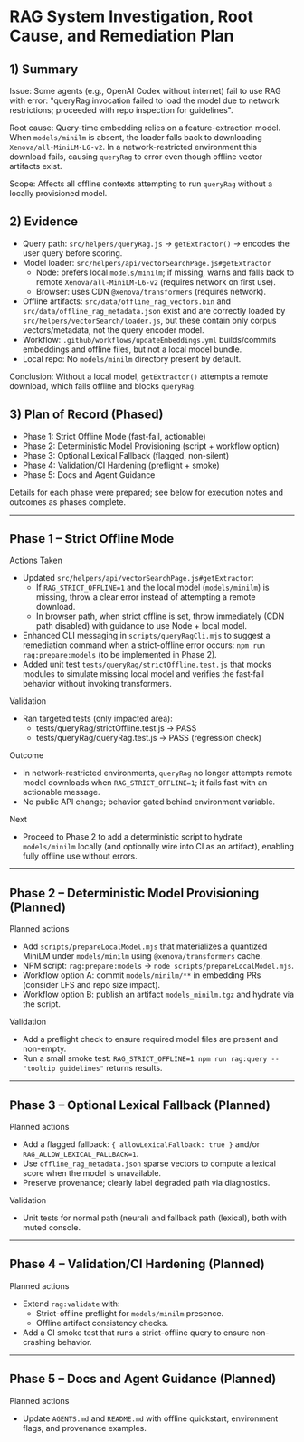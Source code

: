 # RAG System Investigation, Root Cause, and Remediation Plan

## 1) Summary

Issue: Some agents (e.g., OpenAI Codex without internet) fail to use RAG with error: "queryRag invocation failed to load the model due to network restrictions; proceeded with repo inspection for guidelines".

Root cause: Query-time embedding relies on a feature-extraction model. When `models/minilm` is absent, the loader falls back to downloading `Xenova/all-MiniLM-L6-v2`. In a network-restricted environment this download fails, causing `queryRag` to error even though offline vector artifacts exist.

Scope: Affects all offline contexts attempting to run `queryRag` without a locally provisioned model.

## 2) Evidence

- Query path: `src/helpers/queryRag.js` → `getExtractor()` → encodes the user query before scoring.
- Model loader: `src/helpers/api/vectorSearchPage.js#getExtractor`
  - Node: prefers local `models/minilm`; if missing, warns and falls back to remote `Xenova/all-MiniLM-L6-v2` (requires network on first use).
  - Browser: uses CDN `@xenova/transformers` (requires network).
- Offline artifacts: `src/data/offline_rag_vectors.bin` and `src/data/offline_rag_metadata.json` exist and are correctly loaded by `src/helpers/vectorSearch/loader.js`, but these contain only corpus vectors/metadata, not the query encoder model.
- Workflow: `.github/workflows/updateEmbeddings.yml` builds/commits embeddings and offline files, but not a local model bundle.
- Local repo: No `models/minilm` directory present by default.

Conclusion: Without a local model, `getExtractor()` attempts a remote download, which fails offline and blocks `queryRag`.

## 3) Plan of Record (Phased)

- Phase 1: Strict Offline Mode (fast-fail, actionable)
- Phase 2: Deterministic Model Provisioning (script + workflow option)
- Phase 3: Optional Lexical Fallback (flagged, non-silent)
- Phase 4: Validation/CI Hardening (preflight + smoke)
- Phase 5: Docs and Agent Guidance

Details for each phase were prepared; see below for execution notes and outcomes as phases complete.

---

## Phase 1 – Strict Offline Mode

Actions Taken

- Updated `src/helpers/api/vectorSearchPage.js#getExtractor`:
  - If `RAG_STRICT_OFFLINE=1` and the local model (`models/minilm`) is missing, throw a clear error instead of attempting a remote download.
  - In browser path, when strict offline is set, throw immediately (CDN path disabled) with guidance to use Node + local model.
- Enhanced CLI messaging in `scripts/queryRagCli.mjs` to suggest a remediation command when a strict-offline error occurs: `npm run rag:prepare:models` (to be implemented in Phase 2).
- Added unit test `tests/queryRag/strictOffline.test.js` that mocks modules to simulate missing local model and verifies the fast‑fail behavior without invoking transformers.

Validation

- Ran targeted tests (only impacted area):
  - tests/queryRag/strictOffline.test.js → PASS
  - tests/queryRag/queryRag.test.js → PASS (regression check)

Outcome

- In network-restricted environments, `queryRag` no longer attempts remote model downloads when `RAG_STRICT_OFFLINE=1`; it fails fast with an actionable message.
- No public API change; behavior gated behind environment variable.

Next

- Proceed to Phase 2 to add a deterministic script to hydrate `models/minilm` locally (and optionally wire into CI as an artifact), enabling fully offline use without errors.

---

## Phase 2 – Deterministic Model Provisioning (Planned)

Planned actions

- Add `scripts/prepareLocalModel.mjs` that materializes a quantized MiniLM under `models/minilm` using `@xenova/transformers` cache.
- NPM script: `rag:prepare:models` → `node scripts/prepareLocalModel.mjs`.
- Workflow option A: commit `models/minilm/**` in embedding PRs (consider LFS and repo size impact).
- Workflow option B: publish an artifact `models_minilm.tgz` and hydrate via the script.

Validation

- Add a preflight check to ensure required model files are present and non-empty.
- Run a small smoke test: `RAG_STRICT_OFFLINE=1 npm run rag:query -- "tooltip guidelines"` returns results.

---

## Phase 3 – Optional Lexical Fallback (Planned)

Planned actions

- Add a flagged fallback: `{ allowLexicalFallback: true }` and/or `RAG_ALLOW_LEXICAL_FALLBACK=1`.
- Use `offline_rag_metadata.json` sparse vectors to compute a lexical score when the model is unavailable.
- Preserve provenance; clearly label degraded path via diagnostics.

Validation

- Unit tests for normal path (neural) and fallback path (lexical), both with muted console.

---

## Phase 4 – Validation/CI Hardening (Planned)

Planned actions

- Extend `rag:validate` with:
  - Strict-offline preflight for `models/minilm` presence.
  - Offline artifact consistency checks.
- Add a CI smoke test that runs a strict-offline query to ensure non-crashing behavior.

---

## Phase 5 – Docs and Agent Guidance (Planned)

Planned actions

- Update `AGENTS.md` and `README.md` with offline quickstart, environment flags, and provenance examples.

